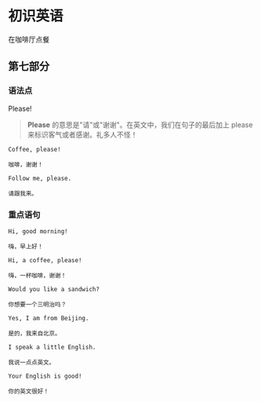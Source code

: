 # 初识英语

在咖啡厅点餐

## 第七部分

### 语法点

Please!

> **Please** 的意思是"请"或"谢谢"。在英文中，我们在句子的最后加上 please  
> 来标识客气或者感谢。礼多人不怪！

```text
Coffee, please!

咖啡，谢谢！
```

```text
Follow me, please.

请跟我来。
```

### 重点语句

```text
Hi, good morning!

嗨，早上好！
```

```text
Hi, a coffee, please!

嗨，一杯咖啡，谢谢！
```

```text
Would you like a sandwich?

你想要一个三明治吗？
```

```text
Yes, I am from Beijing.

是的，我来自北京。
```

```text
I speak a little English.

我说一点点英文。
```

```text
Your English is good!

你的英文很好！
```

